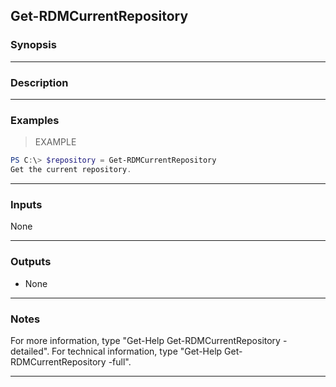 Get-RDMCurrentRepository
------------------------

### Synopsis

---

### Description

---

### Examples
> EXAMPLE

```PowerShell
PS C:\> $repository = Get-RDMCurrentRepository
Get the current repository.
```

---

### Inputs
None

---

### Outputs
* None

---

### Notes
For more information, type "Get-Help Get-RDMCurrentRepository -detailed". For technical information, type "Get-Help Get-RDMCurrentRepository -full".

---
